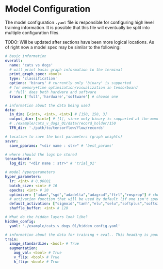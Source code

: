 # Model Configuration

The model configuration `.yaml` file is responsible for configuring high level training information. It is possible that this file will eventually be split into multiple configuration files.

TODO: Will be updated after sections have been more logical locations. As of right now a model spec may be similar to the following:


```yaml
# basic information
overall:
  name: 'cats vs dogs'
  # will print basic graph information to the terminal
  print_graph_spec: <bool>
  type: 'classification'
  options: 'binary' # currently only 'binary' is supported
  # for memory+time optimization/visualization in tensorboard
  # 'full' does both hardware and software
  trace: ['full','hardware','software'] # choose one

# information about the data being used
data:
  in_dim: [<int>, <int>, <int>] # [150, 150, 3]
  output_dim: [<int>] # [1], since only binary is supported at the moment
  # ./example/cats_v_dogs_01/data/record_holder/150
  TFR_dir: './path/to/tensorflow/flow/records'

# location to save the best parameters (graph weights)
saver:
  save_pparams: "<dir name : str>" # 'best_params'

# where should the logs be stored
tensorboard:
  log_dir: "<dir name : str>" # 'trial_01'

# model hyperparameters
hyper_parameters:
  lr: <int> # 0.00001
  batch_size: <int> # 16
  epochs: <int> # 20
  optimizer: ["adam","sgd","adadelta","adagrad","ftrl","rmsprop"] # choose one
  # activation function that will be used by default (if one isn't specified for the layer)
  default_activation: ["sigmoid","tanh","elu","selu","softplus","softsign","relu","relu6"] # choose one
  shuffle_buffer: <int> # 128

# What do the hidden layers look like?
hidden_config:
  yaml: './example/cats_v_dogs_01/hidden_config.yaml'

# information about the data for training + eval.. This heading is poorly chosen and will likely change
train:
  image_standardize: <bool> # True
  augmentation:
    aug_val: <bool> # True
    v_flip: <bool> # True
    h_flip: <bool> # True
```